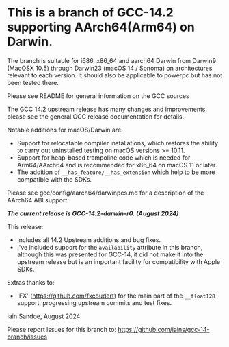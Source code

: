 # This is a branch of GCC-14.2 supporting AArch64(Arm64) on Darwin.

The branch is suitable for i686, x86_64 and aarch64 Darwin from Darwin9 (MacOSX 10.5) through Darwin23 (macOS 14 / Sonoma) on architectures relevant to each version.  It should also be applicable to powerpc but has not been tested there.

Please see README for general information on the GCC sources

The GCC 14.2 upstream release has many changes and improvements, please see the general GCC release documentation for details.

Notable additions for macOS/Darwin are:
 * Support for relocatable compiler installations, which restores the ability to carry out uninstalled testing on macOS versions >= 10.11.
 * Support for heap-based trampoline code which is needed for Arm64/AArch64 and is recommended for x86_64 on macOS 11 or later.
 * The addition of `__has_feature/__has_extension` which help to be more compatible with the SDKs.

Please see gcc/config/aarch64/darwinpcs.md for a description of the AArch64 ABI
support.

**_The current release is GCC-14.2-darwin-r0. (August 2024)_**

This release:
 * Includes all 14.2 Upstream additions and bug fixes.
 * I've included support for the `availability` attribute in this branch, although this was presented for GCC-14, it did not make it into the upstream release but is an important facility for compatibility with Apple SDKs.

Extras thanks to:
 * 'FX' (https://github.com/fxcoudert) for the main part of the ```__float128``` support, progressing upstream commits and test fixes.

Iain Sandoe, August 2024.

Please report issues for this branch to:
https://github.com/iains/gcc-14-branch/issues

